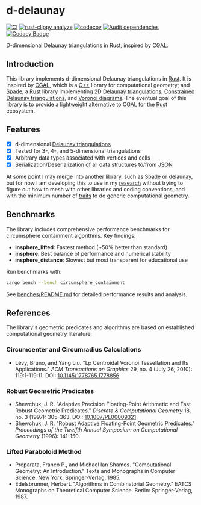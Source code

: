 # d-delaunay

[![CI](https://github.com/acgetchell/d-delaunay/actions/workflows/ci.yml/badge.svg)](https://github.com/acgetchell/d-delaunay/actions/workflows/ci.yml)
[![rust-clippy analyze](https://github.com/acgetchell/d-delaunay/actions/workflows/rust-clippy.yml/badge.svg)](https://github.com/acgetchell/d-delaunay/actions/workflows/rust-clippy.yml)
[![codecov](https://codecov.io/gh/acgetchell/d-delaunay/graph/badge.svg?token=WT7qZGT9bO)](https://codecov.io/gh/acgetchell/d-delaunay)
[![Audit dependencies](https://github.com/acgetchell/d-delaunay/actions/workflows/audit.yml/badge.svg)](https://github.com/acgetchell/d-delaunay/actions/workflows/audit.yml)
[![Codacy Badge](https://app.codacy.com/project/badge/Grade/3cad94f994f5434d877ae77f0daee692)](https://app.codacy.com/gh/acgetchell/d-delaunay/dashboard?utm_source=gh&utm_medium=referral&utm_content=&utm_campaign=Badge_grade)

D-dimensional Delaunay triangulations in [Rust], inspired by [CGAL].

## Introduction

This library implements d-dimensional Delaunay triangulations in [Rust]. It is
inspired by [CGAL], which is a [C++] library for computational geometry;
and [Spade], a [Rust] library implementing 2D [Delaunay triangulations],
[Constrained Delaunay triangulations], and [Voronoi diagrams]. The eventual
goal of this library is to provide a lightweight alternative to [CGAL] for
the [Rust] ecosystem.

## Features

- [x]  d-dimensional [Delaunay triangulations]
- [x]  Tested for 3-, 4-, and 5-dimensional triangulations
- [x]  Arbitrary data types associated with vertices and cells
- [x]  Serialization/Deserialization of all data structures to/from [JSON]

At some point I may merge into another library, such as [Spade] or [delaunay],
but for now I am developing this to use in my [research] without trying to
figure out how to mesh with other libraries and coding conventions, and with
the minimum number of [traits] to do generic computational geometry.

## Benchmarks

The library includes comprehensive performance benchmarks for circumsphere containment algorithms. Key findings:

- **insphere_lifted**: Fastest method (~50% better than standard)
- **insphere**: Best balance of performance and numerical stability  
- **insphere_distance**: Slowest but most transparent for educational use

Run benchmarks with:

```bash
cargo bench --bench circumsphere_containment
```

See [benches/README.md](benches/README.md) for detailed performance results and analysis.

## References

The library's geometric predicates and algorithms are based on established computational geometry literature:

### Circumcenter and Circumradius Calculations

- Lévy, Bruno, and Yang Liu. "Lp Centroidal Voronoi Tessellation and Its Applications." *ACM Transactions on Graphics* 29, no. 4 (July 26, 2010):
  119:1-119:11. DOI: [10.1145/1778765.1778856](https://doi.org/10.1145/1778765.1778856)

### Robust Geometric Predicates

- Shewchuk, J. R. "Adaptive Precision Floating-Point Arithmetic and Fast Robust Geometric Predicates." *Discrete & Computational Geometry* 18,
  no. 3 (1997): 305-363. DOI: [10.1007/PL00009321](https://doi.org/10.1007/PL00009321)
- Shewchuk, J. R. "Robust Adaptive Floating-Point Geometric Predicates." *Proceedings of the Twelfth Annual Symposium on Computational Geometry* (1996): 141-150.

### Lifted Paraboloid Method

- Preparata, Franco P., and Michael Ian Shamos. "Computational Geometry: An Introduction." Texts and Monographs in Computer Science. New York: Springer-Verlag, 1985.
- Edelsbrunner, Herbert. "Algorithms in Combinatorial Geometry." EATCS Monographs on Theoretical Computer Science. Berlin: Springer-Verlag, 1987.

[Rust]: https://rust-lang.org
[CGAL]: https://www.cgal.org/
[C++]: https://isocpp.org
[Spade]: https://github.com/Stoeoef/spade
[delaunay]: https://crates.io/crates/delaunay
[JSON]: https://www.json.org/json-en.html
[Delaunay triangulations]: https://en.wikipedia.org/wiki/Delaunay_triangulation
[Constrained Delaunay triangulations]: https://en.wikipedia.org/wiki/Constrained_Delaunay_triangulation
[Voronoi diagrams]: https://en.wikipedia.org/wiki/Voronoi_diagram
[research]: https://github.com/acgetchell/cdt-rs
[traits]: https://doc.rust-lang.org/book/ch10-02-traits.html
